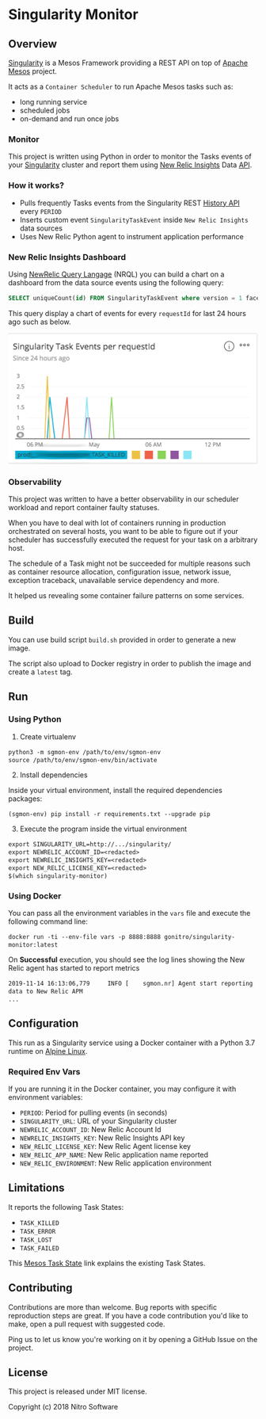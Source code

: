 # Singularity Monitor

## Overview

[Singularity][1] is a Mesos Framework providing a REST API on top of [Apache
Mesos][2] project.

It acts as a `Container Scheduler` to run Apache Mesos tasks such as:
* long running service
* scheduled jobs
* on-demand and run once jobs

### Monitor

This project is written using Python in order to monitor the Tasks events of your [Singularity][1] cluster
and report them using [New Relic Insights][3] Data [API][4].

### How it works?

* Pulls frequently Tasks events from the Singularity REST [History API][5] every `PERIOD`
* Inserts custom event `SingularityTaskEvent` inside `New Relic Insights` data sources
* Uses New Relic Python agent to instrument application performance

### New Relic Insights Dashboard

Using [NewRelic Query Langage][6] (NRQL) you can build a chart on a dashboard from the data
source events using the following query:

```sql
SELECT uniqueCount(id) FROM SingularityTaskEvent where version = 1 facet requestId, lastTaskState SINCE 24 hours AGO TIMESERIES 15 minutes
```

This query display a chart of events for every `requestId` for last 24 hours ago such as below.

![New Relic Insights Dashboard](./assets/singularity-monitor-dashboard.png)

### Observability

This project was written to have a better observability in our scheduler workload
and report container faulty statuses.

When you have to deal with lot of containers running in production orchestrated on
several hosts, you want to be able to figure out if your scheduler has
successfully executed the request for your task on a arbitrary host.

The schedule of a Task might not be succeeded for multiple reasons such as
container resource allocation, configuration issue, network issue, exception
traceback, unavailable service dependency and more.

It helped us revealing some container failure patterns on some services.

## Build

You can use build script `build.sh` provided in order to generate a new image.

The script also upload to Docker registry in order to publish the image and
create a `latest` tag.

## Run

### Using Python

1. Create virtualenv

```
python3 -m sgmon-env /path/to/env/sgmon-env
source /path/to/env/sgmon-env/bin/activate
```

2. Install dependencies

Inside your virtual environment, install the required dependencies packages:

```shell
(sgmon-env) pip install -r requirements.txt --upgrade pip
```

3. Execute the program inside the virtual environment

```shell
export SINGULARITY_URL=http://.../singularity/
export NEWRELIC_ACCOUNT_ID=<redacted>
export NEWRELIC_INSIGHTS_KEY=<redacted>
export NEW_RELIC_LICENSE_KEY=<redacted>
$(which singularity-monitor)
```

### Using Docker

You can pass all the environment variables in the `vars` file and execute the following command line:

```shell
docker run -ti --env-file vars -p 8888:8888 gonitro/singularity-monitor:latest
```

On **Successful** execution, you should see the log lines showing the New Relic agent has started to report metrics

```
2019-11-14 16:13:06,779     INFO [    sgmon.nr] Agent start reporting data to New Relic APM
...
```

## Configuration

This run as a Singularity service using a Docker container with a Python 3.7
runtime on [Alpine Linux][7].

### Required Env Vars

If you are running it in the Docker container, you may configure it with
environment variables:

* `PERIOD`: Period for pulling events (in seconds)
* `SINGULARITY_URL`: URL of your Singularity cluster
* `NEWRELIC_ACCOUNT_ID`: New Relic Account Id
* `NEWRELIC_INSIGHTS_KEY`: New Relic Insights API key
* `NEW_RELIC_LICENSE_KEY`: New Relic Agent license key
* `NEW_RELIC_APP_NAME`: New Relic application name reported
* `NEW_RELIC_ENVIRONMENT`: New Relic application environment

## Limitations

It reports the following Task States:
* `TASK_KILLED`
* `TASK_ERROR`
* `TASK_LOST`
* `TASK_FAILED`

This [Mesos Task State][8] link explains the existing Task States.

## Contributing

Contributions are more than welcome. Bug reports with specific reproduction
steps are great. If you have a code contribution you'd like to make, open a
pull request with suggested code.

Ping us to let us know you're working on it by opening a GitHub Issue on the
project.

## License

This project is released under MIT license.

Copyright (c) 2018 Nitro Software

[1]: http://getsingularity.com
[2]: https://mesos.apache.org
[3]: https://docs.newrelic.com/docs/insights
[4]: https://docs.newrelic.com/docs/insights/insights-data-sources/custom-data/insert-custom-events-insights-api
[5]: http://getsingularity.com/Docs/reference/apidocs/api-history.html
[6]: https://docs.newrelic.com/docs/insights/nrql-new-relic-query-language
[7]: https://alpinelinux.org
[8]: https://mesos.apache.org/documentation/latest/task-state-reasons
